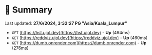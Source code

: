 # 📖 Summary
Last updated: **27/6/2024, 3:32:27 PG "Asia/Kuala_Lumpur"**

- `GET` [https://hst.ujol.dev](https://hst.ujol.dev) - **Up** (494ms)
- `GET` [https://reddviz.ujol.dev](https://reddviz.ujol.dev) - **Up** (460ms)
- `GET` [https://dumb.onrender.com](https://dumb.onrender.com) - **Up** (276ms)
